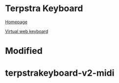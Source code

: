 # Terpstra Keyboard

[Homepage](http://terpstrakeyboard.com/)

[Virtual web keyboard](http://terpstrakeyboard.com/web-app/keys.htm)
# Modified

# terpstrakeyboard-v2-midi
